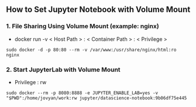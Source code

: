 ## How to Set Jupyter Notebook with Volume Mount

### 1. File Sharing Using Volume Mount (example: nginx)
* docker run -v < Host Path > : < Container Path > : < Privilege >
```
sudo docker -d -p 80:80 --rm -v /var/www:/usr/share/nginx/html:ro nginx
```

### 2. Start JupyterLab with Volume Mount
* Privilege : rw
```
sudo docker --rm -p 8080:8888 -e JUPYTER_ENABLE_LAB=yes -v "$PWD":/home/jovyan/work:rw jupyter/datascience-notebook:9b06df75e445
```